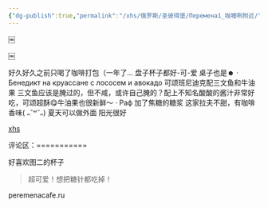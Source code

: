 ```yaml
---
{"dg-publish":true,"permalink":"/xhs/俄罗斯/圣彼得堡/Перемена1_咖喱咧附近/","tags":["rednote","圣彼得堡"],"created":"2025-03-17T18:25:53.027+08:00","updated":"2025-03-20T22:46:14.642+08:00"}
---
```


￼

￼
 

好久好久之前只喝了咖啡打包（一年了…
盘子杯子都好-可-爱 桌子也是☻
· Бенедикт на круассане с лососем и авокадо 可颂班尼迪克配三文鱼和牛油果 三文鱼应该是腌过的，但不咸，或许自己腌的？配上不知名酸酸的酱汁非常好吃，可颂超酥😋牛油果也很新鲜～
· Раф 加了焦糖的糖浆 这家拉夫不甜，有咖啡香味( ᎔˘꒳˘᎔)
夏天可以做外面 阳光很好

[xhs](https://www.xiaohongshu.com/explore/664b6423000000000c01affe?xsec_token=ABkyZdu_tXDq37cImUKWy1o8rUM7Etsie1QP5q7oOloFY=&xsec_source=pc_user)

评论区：===========

好喜欢图二的杯子

> 超可爱！想把糖针都吃掉！

peremenacafe.ru